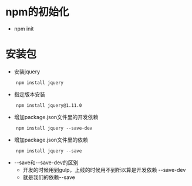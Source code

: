# npm的初始化 
- npm init
# 安装包
- 安装jquery
```
    npm install jquery
```
- 指定版本安装
```
    npm install jquery@1.11.0
```
- 增加package.json文件里的开发依赖
```
    npm install jquery --save-dev
```
- 增加package.json文件里的依赖
```
    npm install jquery --save
```
- --save和--save-dev的区别
    - 开发的时候用到gulp，上线的时候用不到所以算是开发依赖 --save-dev
    - 就是我们的依赖--save
